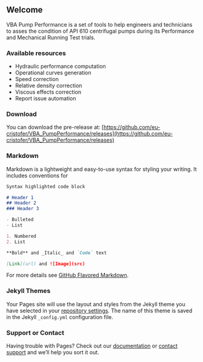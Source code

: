 ## Welcome


VBA Pump Performance is a set of tools to help engineers and technicians to asses the condition of API 610 centrifugal pumps during its Performance and Mechanical Running Test trials.

### Available resources

- Hydraulic performance computation
- Operational curves generation
- Speed correction
- Relative density correction
- Viscous effects correction
- Report issue automation

### Download

You can download the pre-release at:
[https://github.com/eu-cristofer/VBA_PumpPerformance/releases](https://github.com/eu-cristofer/VBA_PumpPerformance/releases)

### Markdown

Markdown is a lightweight and easy-to-use syntax for styling your writing. It includes conventions for

```markdown
Syntax highlighted code block

# Header 1
## Header 2
### Header 3

- Bulleted
- List

1. Numbered
2. List

**Bold** and _Italic_ and `Code` text

[Link](url) and ![Image](src)
```

For more details see [GitHub Flavored Markdown](https://guides.github.com/features/mastering-markdown/).

### Jekyll Themes

Your Pages site will use the layout and styles from the Jekyll theme you have selected in your [repository settings](https://github.com/eu-cristofer/VBA_PumpPerformance/settings/pages). The name of this theme is saved in the Jekyll `_config.yml` configuration file.

### Support or Contact

Having trouble with Pages? Check out our [documentation](https://docs.github.com/categories/github-pages-basics/) or [contact support](https://support.github.com/contact) and we’ll help you sort it out.

